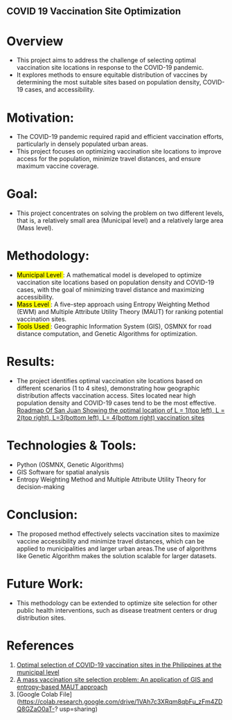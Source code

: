## COVID 19 Vaccination Site Optimization
# Overview
* This project aims to address the challenge of selecting optimal vaccination site locations in response to the COVID-19 pandemic. 
* It explores methods to ensure equitable distribution of vaccines by determining the most suitable sites based on population density, COVID-19 cases, and accessibility.
# Motivation:
* The COVID-19 pandemic required rapid and efficient vaccination efforts, particularly in densely populated urban areas. 
* This project focuses on optimizing vaccination site locations to improve access for the population, minimize travel distances, and ensure maximum vaccine coverage.

# Goal:
* This project concentrates on solving the problem on two different levels,
that is, a relatively small area (Municipal level) and a relatively large area
(Mass level).

# Methodology:
* <mark> Municipal Level </mark>: A mathematical model is developed to optimize vaccination site locations based on population density and COVID-19 cases,
  with the goal of minimizing travel distance and maximizing accessibility.
* <mark> Mass Level </mark>: A five-step approach using Entropy Weighting Method (EWM) and Multiple Attribute Utility Theory (MAUT) for ranking potential vaccination sites.
* <mark> Tools Used </mark> : Geographic Information System (GIS), OSMNX for road distance computation, and Genetic Algorithms for optimization.

# Results:
* The project identifies optimal vaccination site locations based on different scenarios (1 to 4 sites), demonstrating how geographic distribution affects vaccination access. Sites located near high population density and COVID-19 cases tend to be the most effective.
[Roadmap Of San Juan Showing the optimal location of L = 1(top left), L = 2(top right), L=3(bottom left), L= 4(bottom right) vaccination sites](<img width="485" alt="Screenshot 2024-10-21 at 12 50 24 AM" src="https://github.com/user-attachments/assets/b1a1fcb0-f877-4892-910b-5d31e1ef7af4">)

# Technologies & Tools:
* Python (OSMNX, Genetic Algorithms)
* GIS Software for spatial analysis
* Entropy Weighting Method and Multiple Attribute Utility Theory for decision-making

# Conclusion: 
* The proposed method effectively selects vaccination sites to maximize vaccine accessibility and minimize travel distances, which can be applied to municipalities and larger urban areas.The use of algorithms like Genetic Algorithm makes the solution scalable for larger datasets.
# Future Work:
* This methodology can be extended to optimize site selection for other public health interventions, such as disease treatment centers or drug distribution sites.
# References
1) [Optimal selection of COVID-19 vaccination sites in the Philippines at the municipal level](https://peerj.com/articles/14151/)
2) [A mass vaccination site selection problem: An application of GIS and
entropy-based MAUT approach ](https://www.ncbi.nlm.nih.gov/pmc/articles/PMC9212444/pdf/main.pdf)
3) [Google Colab File](https://colab.research.google.com/drive/1VAh7c3XRqm8qbFu_zFm4ZDQ8GZaO0aT-?
usp=sharing)
